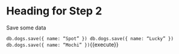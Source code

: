 # Heading for Step 2

Save some data

`db.dogs.save({ name: “Spot” })
db.dogs.save({ name: “Lucky” })
db.dogs.save({ name: “Mochi” })`{{execute}}

